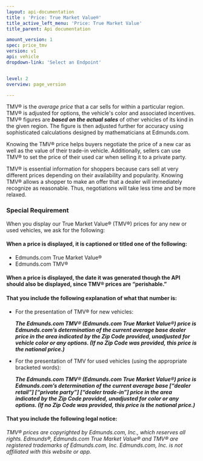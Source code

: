 ```yaml
---
layout: api-documentation
title : 'Price: True Market Value®'
title_active_left_menu: 'Price: True Market Value'
title_parent: Api documentation

amount_version: 1
spec: price_tmv
version: v1
api: vehicle
dropdown-link: 'Select an Endpoint'


level: 2
overview: page_version

---
```


TMV® is the *average price* that a car sells for within a particular region. TMV® is adjusted for options, the vehicle's color and associated incentives. TMV® figures are ***based on the actual sales*** of other vehicles of its kind in the given region. The figure is then adjusted further for accuracy using sophisticated calculations designed by mathematicians at Edmunds.com.

Knowing the TMV® price helps buyers negotiate the price of a new car as well as the value of their trade-in vehicle. Additionally, sellers can use TMV® to set the price of their used car when selling it to a private party.

TMV® is essential information for shoppers because cars sell at very different prices depending on their availability and popularity. Knowing TMV® allows a shopper to make an offer that a dealer will immediately recognize as reasonable. Thus, negotiations will take less time and be more relaxed.

### Special Requirement

When you display our True Market Value® (TMV®) prices for any new or used vehicles, we ask for the following:

#### When a price is displayed, it is captioned or titled one of the following: 

* Edmunds.com True Market Value®
* Edmunds.com TMV®

#### When a price is displayed, the date it was generated though the API should also be displayed, since TMV® prices are “perishable.”

#### That you include the following explanation of what that number is:

* For the presentation of TMV® for new vehicles:

	***The Edmunds.com TMV® (Edmunds.com True Market Value®) price is Edmunds.com’s determination of the current average base dealer price in the area indicated by the Zip Code provided, unadjusted for vehicle color or any options. (If no Zip Code was provided, this price is the national price.)***

* For the presentation of TMV for used vehicles (using the appropriate bracketed words):

	***The Edmunds.com TMV® (Edmunds.com True Market Value®) price is Edmunds.com’s determination of the current average base \[“dealer retail”\] \[“private party”\] \[“dealer trade-in”\] price in the area indicated by the Zip Code provided, unadjusted for color or any options.  (If no Zip Code was provided, this price is the national price.)***

#### That you include the following legal notice:

*TMV® prices are copyrighted by Edmunds.com, Inc., which reserves all rights. Edmunds®, Edmunds.com True Market Value® and TMV® are registered trademarks of Edmunds.com, Inc. Edmunds.com, Inc. is not affiliated with this website or app.*


